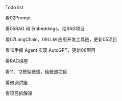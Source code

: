 Todo list

看02Prompt

看05RAG 和 Embeddings，给RAG项目

看07LangChain，09LLM 应用开发工具链，更新05项目

看10手撕 Agent 实现 AutoGPT，更新06项目

看RAG讲座

看11、12模型微调，给微调项目

看微调讲座

看项目拆解课
